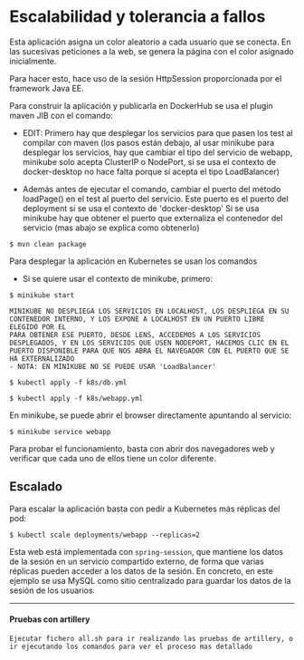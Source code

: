 # Escalabilidad y tolerancia a fallos

Esta aplicación asigna un color aleatorio a cada usuario que se conecta. En las sucesivas peticiones a la web, se genera la página con el color asignado inicialmente.

Para hacer esto, hace uso de la sesión HttpSession proporcionada por el framework Java EE.

Para construir la aplicación y publicarla en DockerHub se usa el plugin maven JIB con el comando:

- EDIT:
Primero hay que desplegar los servicios para que pasen los test al compilar con maven (los pasos están debajo, al usar minikube para desplegar los servicios, hay que cambiar el tipo del servicio de webapp, minikube solo acepta ClusterIP o NodePort, si se usa el contexto de docker-desktop no hace falta porque si acepta el tipo LoadBalancer)

- Además antes de ejecutar el comando, cambiar el puerto del método loadPage() en el test al puerto del servicio.
  Este puerto es el puerto del deployment si se usa el contexto de 'docker-desktop'
  Si se usa minikube hay que obtener el puerto que externaliza el contenedor del servicio (mas abajo se explica como obtenerlo)
  
```
$ mvn clean package
```

Para desplegar la aplicación en Kubernetes se usan los comandos

 - Si se quiere usar el contexto de minikube, primero:
```
$ minikube start
```

    MINIKUBE NO DESPLIEGA LOS SERVICIOS EN LOCALHOST, LOS DESPLIEGA EN SU CONTENEDOR INTERNO, Y LOS EXPONE A LOCALHOST EN UN PUERTO LIBRE ELEGIDO POR EL
    PARA OBTENER ESE PUERTO, DESDE LENS, ACCEDEMOS A LOS SERVICIOS DESPLEGADOS, Y EN LOS SERVICIOS QUE USEN NODEPORT, HACEMOS CLIC EN EL PUERTO DISPONIBLE PARA QUE NOS ABRA EL NAVEGADOR CON EL PUERTO QUE SE HA EXTERNALIZADO
    - NOTA: EN MINIKUBE NO SE PUEDE USAR 'LoadBalancer'

```
$ kubectl apply -f k8s/db.yml
```

```
$ kubectl apply -f k8s/webapp.yml
```

En minikube, se puede abrir el browser directamente apuntando al servicio:

```
$ minikube service webapp
```

Para probar el funcionamiento, basta con abrir dos navegadores web y verificar que cada uno de ellos tiene un color diferente.

## Escalado

Para escalar la aplicación basta con pedir a Kubernetes más réplicas del pod:

```
$ kubectl scale deployments/webapp --replicas=2
```

Esta web está implementada con ```spring-session```, que mantiene los datos de la sesión en un servicio compartido externo, de forma que varias réplicas pueden acceder a los datos de la sesión. En concreto, en este ejemplo se usa MySQL como sitio centralizado para guardar los datos de la sesión de los usuarios.
 
---

#### Pruebas con artillery

```
Ejecutar fichero all.sh para ir realizando las pruebas de artillery, o ir ejecutando los comandos para ver el proceso mas detallado
```